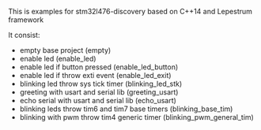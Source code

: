 This is examples for stm32l476-discovery based on C++14 and Lepestrum framework

It consist:
 - empty base project (empty)
 - enable led (enable_led)
 - enable led if button pressed (enable_led_button)
 - enable led if throw exti event (enable_led_exit)
 - blinking led throw sys tick timer (blinking_led_stk)
 - greeting with usart and serial lib (greeting_usart)
 - echo serial with usart and serial lib (echo_usart)
 - blinking leds throw tim6 and tim7 base timers (blinking_base_tim)
 - blinking with pwm throw tim4 generic timer (blinking_pwm_general_tim)
